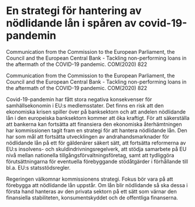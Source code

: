 # En strategi för hantering av nödlidande lån i spåren av covid-19-pandemin

Communication from the Commission to the European Parliament, the Council
and the European Central Bank - Tackling non-performing loans in the
aftermath of the COVID-19 pandemic. COM(2020) 822

Communication from the Commission to the European Parliament, the Council
and the European Central Bank - Tackling non-performing loans in the
aftermath of the COVID-19 pandemic. COM(2020) 822

Covid-19-pandemin har fått stora negativa konsekvenser för samhällsekonomin i EU:s medlemsstater. Det finns en risk att den ekonomiska krisen spiller över på banksektorn och att andelen nödlidande lån i den europeiska banksektorn kommer att öka kraftigt. För att säkerställa att bankerna kan fortsätta att finansiera den ekonomiska återhämtningen har kommissionen tagit fram en strategi för att hantera nödlidande lån. Den har som mål att fortsätta utvecklingen av andrahandsmarknader för nödlidande lån på ett för gäldenärer säkert sätt, att fortsätta reformerna av EU:s insolvens- och skuldindrivningsregelverk, att stödja samarbete på EU nivå mellan nationella tillgångsförvaltningsföretag, samt att tydliggöra förutsättningarna för eventuella förebyggande stödåtgärder i förhållande till bl.a. EU:s statsstödsregler.

Regeringen välkomnar kommissionens strategi. Fokus bör vara på att förebygga att nödlidande lån uppstår. Om lån blir nödlidande så ska dessa i första hand hanteras av den privata sektorn på ett sätt som värnar den finansiella stabiliteten, konsumentskyddet och de offentliga finanserna.
